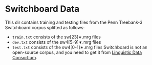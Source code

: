 # Switchboard Data

This dir contains training and testing files from the Penn Treebank-3 Switchboard corpus splitted as follows:
- `train.txt` consists of the sw[23]∗.mrg files
- `dev.txt` consists of the sw4[5-9]∗.mrg files
- `test.txt` consists of the sw4[0-1]∗.mrg files
Switchboard is not an open-source corpus, and you need to get it from [Linguistic Data Consortium](https://catalog.ldc.upenn.edu/LDC97S62).


